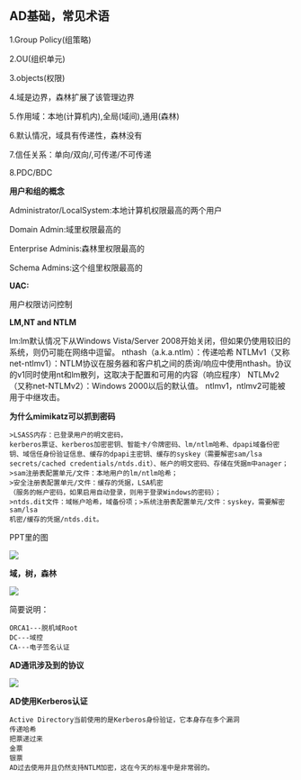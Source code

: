 ## AD基础，常见术语 ##

1.Group Policy(组策略)

2.OU(组织单元)

3.objects(权限)

4.域是边界，森林扩展了该管理边界

5.作用域：本地(计算机内),全局(域间),通用(森林)

6.默认情况，域具有传递性，森林没有

7.信任关系：单向/双向/,可传递/不可传递

8.PDC/BDC



**用户和组的概念**

Administrator/LocalSystem:本地计算机权限最高的两个用户

Domain Admin:域里权限最高的

Enterprise Adminis:森林里权限最高的

Schema Admins:这个组里权限最高的



**UAC:**

用户权限访问控制



**LM,NT and NTLM**

lm:lm默认情况下从Windows Vista/Server 2008开始关闭，但如果仍使用较旧的系统，则仍可能在网络中逗留。
nthash（a.k.a.ntlm）：传递哈希
NTLMv1（又称net-ntlmv1）：NTLM协议在服务器和客户机之间的质询/响应中使用nthash。协议的v1同时使用nt和lm散列，这取决于配置和可用的内容（响应程序）
NTLMv2（又称net-NTLMv2）：Windows 2000以后的默认值。
ntlmv1，ntlmv2可能被用于中继攻击。

**为什么mimikatz可以抓到密码**

```
>LSASS内存：已登录用户的明文密码，
kerberos票证、kerberos加密密钥、智能卡/令牌密码、lm/ntlm哈希、dpapi域备份密钥、域信任身份验证信息、缓存的dpapi主密钥、缓存的syskey（需要解密sam/lsa secrets/cached credentials/ntds.dit）、帐户的明文密码、存储在凭据m中anager；>sam注册表配置单元/文件：本地用户的lm/ntlm哈希；
>安全注册表配置单元/文件：缓存的凭据，LSA机密
（服务的帐户密码，如果启用自动登录，则用于登录Windows的密码）；
>ntds.dit文件：域帐户哈希，域备份项；>系统注册表配置单元/文件：syskey，需要解密sam/lsa
机密/缓存的凭据/ntds.dit。
```

PPT里的图

![](https://s2.ax1x.com/2019/08/28/mHfkFS.png)



**域，树，森林**

![](https://s2.ax1x.com/2019/08/28/mHfIfg.png)



简要说明：

```
ORCA1---脱机域Root
DC---域控
CA---电子签名认证
```



**AD通讯涉及到的协议**

![](https://s2.ax1x.com/2019/08/28/mHhhuR.png)



**AD使用Kerberos认证**

```
Active Directory当前使用的是Kerberos身份验证，它本身存在多个漏洞
传递哈希
把票递过来
金票
银票
AD过去使用并且仍然支持NTLM加密，这在今天的标准中是非常弱的。
```

